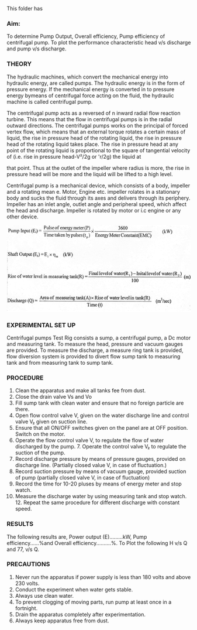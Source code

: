 This folder has 

### Aim: 
To determine Pump Output, Overall efficiency, Pump efficiency of centrifugal pump. To plot the performance characteristic head v/s discharge and pump v/s discharge.

### THEORY

The hydraulic machines, which convert the mechanical energy into hydraulic energy, are called pumps. The hydraulic energy is in the form of pressure energy. If the mechanical energy is converted in to pressure energy bymeans of centrifugal force acting on the fluid, the hydraulic machine is called centrifugal pump.

The centrifugal pump acts as a reversed of n inward radial flow reaction turbine. This means that the flow in centrifugal pumps is in the radial outward directions. The centrifugal pumps works on the principal of forced vertex flow, which means that an external torque rotates a certain mass of liquid, the rise in pressure head of the rotating liquid, the rise in pressure head of the rotating liquid takes place. The rise in pressure head at any point of the rotating liquid is proportional to the square of tangential velocity of (i.e. rise in pressure head-V²/2g or 'r/2g) the liquid at

that point. Thus at the outlet of the impeller where radius is more, the rise in pressure head will be more and the liquid will be lifted to a high level.

Centrifugal pump is a mechanical device, which consists of a body, impeller and a rotating mean e. Motor, Engine etc. impeller rolates in a stationary body and sucks the fluid through its axes and delivers through its periphery. Impeller has an inlet angle, outlet angle and peripheral speed, which affect the head and discharge. Impeller is rotated by motor or i.c engine or any other device.

<img src="images/formula1.png"/>

### EXPERIMENTAL SET UP
Centrifugal pumps Test Rig consists a sump, a centrifugal pump, a Dc motor and measuring tank. To measure the head, pressure and vacuum gauges are provided. To measure the discharge, a measure ring tank is provided, flow diversion system is provided to divert flow sump tank to measuring tank and from measuring tank to sump tank.




### PROCEDURE

1. Clean the apparatus and make all tanks fee from dust.
2. Close the drain valve Vs and Vo
3. Fill sump tank with clean water and ensure that no foreign particle are there.
4. Open flow control valve V, given on the water discharge line and control valve V₂ given on suction line.
5. Ensure that all ON/OFF switches given on the panel are at OFF position. Switch on the motor.
6. Operate the flow control valve V, to regulate the flow of water discharged by the pump. 7. Operate the control valve V₂ to regulate the suction of the pump.
8. Record discharge pressure by means of pressure gauges, provided on discharge line.
(Partially closed value V, in case of fluctuation.)
9. Record suction pressure by means of vacuum gauge, provided suction of pump (partially closed valve V, in case of fluctuation)
10. Record the time for 10-20 pluses by means of energy meter and stop watch.
11. Measure the discharge water by using measuring tank and stop watch. 12. Repeat the same procedure for different discharge with constant speed.



### RESULTS

The following results are, Power output (E).........kW, Pump efficiency......%and Overall efficiency..........%. To Plot the following H v/s Q and 77, v/s Q.

### PRECAUTIONS

1.	Never run the apparatus if power supply is less than 180 volts and above 230 volts.
2.	Conduct the experiment when water gets stable.
3.	Always use clean water.
4.	To prevent clogging of moving parts, run pump at least once in a fortnight.
5.	Drain the apparatus completely after experimentation.
6.	Always keep apparatus free from dust.
